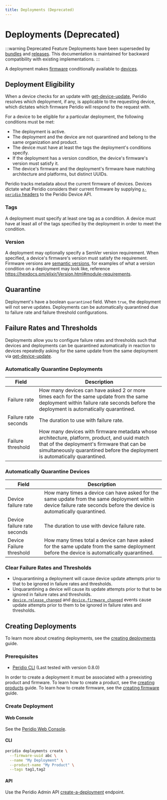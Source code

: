 ```yaml
---
title: Deployments (Deprecated)
---
```


# Deployments (Deprecated)

:::warning Deprecated Feature
Deployments have been superseded by [bundles](/platform/reference/bundles) and [releases](/platform/reference/releases). This documentation is maintained for backward compatibility with existing implementations.
:::

A deployment makes [firmware](/platform/reference/firmware) conditionally available to [devices](/platform/reference/devices).

## Deployment Eligibility

When a device checks for an update with [get-device-update](/device-api#devices/operation/get-device-update), Peridio resolves which deployment, if any, is applicable to the requesting device, which dictates which firmware Peridio will respond to the request with.

For a device to be eligible for a particular deployment, the following conditions must be met:

- The deployment is active.
- The deployment and the device are not quarantined and belong to the same organization and product.
- The device must have at least the tags the deployment's conditions specify.
- If the deployment has a version condition, the device's firmware's version must satisfy it.
- The device's firmware and the deployment's firmware have matching architecture and platforms, but distinct UUIDs.

Peridio tracks metadata about the current firmware of devices. Devices dictate what Peridio considers their current firmware by supplying [`x-peridio` headers](/device-api#section/Global-Headers) to the Peridio Device API.

### Tags

A deployment must specify at least one tag as a condition. A device must have at least all of the tags specified by the deployment in order to meet the condition.

### Version

A deployment may optionally specify a SemVer version requirement. When specified, a device's firmware's version must satisfy the requirement. Firmware versions are [semantic versions](https://semver.org/spec/v2.0.0.html), for examples of what a version condition on a deployment may look like, reference https://hexdocs.pm/elixir/Version.html#module-requirements.

## Quarantine

Deployment's have a boolean `quarantined` field. When `true`, the deployment will not serve updates. Deployments can be automatically quarantined due to failure rate and failure threshold configurations.

## Failure Rates and Thresholds

Deployments allow you to configure failure rates and thresholds such that devices and deployments can be quarantined automatically in reaction to devices repeatedly asking for the same update from the same deployment via [get-device-update](/device-api#devices/operation/get-device-update).

### Automatically Quarantine Deployments

| Field                | Description                                                                                                                                                                                                                |
| -------------------- | -------------------------------------------------------------------------------------------------------------------------------------------------------------------------------------------------------------------------- |
| Failure rate         | How many devices can have asked 2 or more times each for the same update from the same deployment within failure rate seconds before the deployment is automatically quarantined.                                          |
| Failure rate seconds | The duration to use with failure rate.                                                                                                                                                                                     |
| Failure threshold    | How many devices with firmware metadata whose architecture, platform, product, and uuid match that of the deployment's firmware that can be simultaneously quarantined before the deployment is automatically quarantined. |

### Automatically Quarantine Devices

| Field                       | Description                                                                                                                                                            |
| --------------------------- | ---------------------------------------------------------------------------------------------------------------------------------------------------------------------- |
| Device failure rate         | How many times a device can have asked for the same update from the same deployment within device failure rate seconds before the device is automatically quarantined. |
| Device failure rate seconds | The duration to use with device failure rate.                                                                                                                          |
| Device Failure threshold    | How many times total a device can have asked for the same update from the same deployment before the device is automatically quarantined.                              |

### Clear Failure Rates and Thresholds

- Unquarantining a deployment will cause device update attempts prior to that to be ignored in failure rates and thresholds.
- Unquarantining a device will cause its update attempts prior to that to be ignored in failure rates and thresholds.
- [`device.release_changed`](/admin-api#device-events/operation/device-release-changed) and [`device.firmware_changed`](/admin-api#device-events) events cause update attempts prior to them to be ignored in failure rates and thresholds.

## Creating Deployments

To learn more about creating deployments, see the [creating deployments](/platform/guides/creating-deployments) guide.

### Prerequisites

- [Peridio CLI](https://github.com/peridio/morel/releases) (Last tested with version 0.8.0)

In order to create a deployment it must be associated with a preexisting product and firmware. To learn how to create a product, see the [creating products](/platform/guides/creating-products) guide. To learn how to create firmware, see the [creating firmware](/platform/guides/creating-firmware) guide.

### Create Deployment

#### Web Console

See the [Peridio Web Console](https://console.peridio.com).

#### CLI

```bash
peridio deployments create \
  --firmware-uuid abc \
  --name "My Deployment" \
  --product-name "My Product" \
  --tags tag1,tag2
```

#### API

Use the Peridio Admin API [create-a-deployment](/admin-api#deployments/operation/create-a-deployment) endpoint.